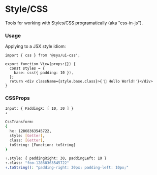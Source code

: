# Style/CSS
Tools for working with Styles/CSS programatically (aka "css-in-js").



### Usage
Applying to a JSX style idiom:

```tsx
import { css } from '@sys/ui-css';

export function View(props:{}) {
  const styles = {
    base: css({ padding: 10 }),
  };
  return <div className={style.base.class}>{'👋 Hello World!'}</div>
}
```


### CSSProps

```bash
Input: { PaddingX: [ 10, 30 ] }
↓

CssTransform:
{
  hx: 12868363545722,
  style: [Getter],
  class: [Getter],
  toString: [Function: toString]
}

↑.style: { paddingRight: 30, paddingLeft: 10 }
↑.class: "foo-12868363545722"
↑.toString(): "padding-right: 30px; padding-left: 10px;"

```

